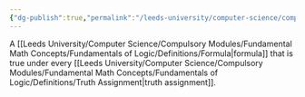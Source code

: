 ```yaml
---
{"dg-publish":true,"permalink":"/leeds-university/computer-science/compulsory-modules/fundamental-math-concepts/fundamentals-of-logic/definitions/tautology/","tags":["Definition"]}
---
```


A [[Leeds University/Computer Science/Compulsory Modules/Fundamental Math Concepts/Fundamentals of Logic/Definitions/Formula\|formula]] that is true under every [[Leeds University/Computer Science/Compulsory Modules/Fundamental Math Concepts/Fundamentals of Logic/Definitions/Truth Assignment\|truth assignment]].
